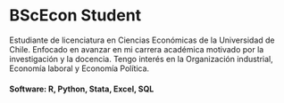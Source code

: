 # BScEcon Student

Estudiante de licenciatura en Ciencias Económicas de la Universidad de Chile. Enfocado en avanzar en mi carrera académica motivado por la investigación y la docencia. Tengo interés en la Organización industrial, Economía laboral y Economía Política.

#### Software: R, Python, Stata, Excel, SQL

